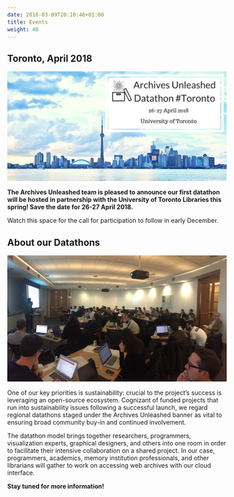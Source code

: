 ```yaml
---
date: 2016-03-09T20:10:46+01:00
title: Events
weight: 40
---
```


## Toronto, April 2018

![Material Screenshot](/images/Toronto-SAVEDATE1.png)

**The Archives Unleashed team is pleased to announce our first datathon will be hosted in partnership with the University of Toronto Libraries this spring! Save the date for 26-27 April 2018.**

Watch this space for the call for participation to follow in early December.

## About our Datathons

![Toronto Datathon](/images/Hackathon.jpg)

One of our key priorities is sustainability: crucial to the project’s success is leveraging an open-source ecosystem. Cognizant of funded projects that run into sustainability issues following a successful launch, we regard regional datathons staged under the Archives Unleashed banner as vital to ensuring broad community buy-in and continued involvement.

The datathon model brings together researchers, programmers, visualization experts, graphical designers, and others into one room in order to facilitate their intensive collaboration on a shared project. In our case, programmers, academics, memory institution professionals, and other librarians will gather to work on accessing web archives with our cloud interface.

**Stay tuned for more information!**